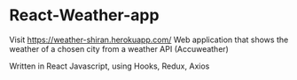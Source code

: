# React-Weather-app
Visit https://weather-shiran.herokuapp.com/ 
Web application that shows the weather of a chosen city from a weather API (Accuweather)

Written in React Javascript, using Hooks, Redux, Axios
